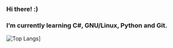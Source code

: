 ### Hi there! :) 
###  I’m currently learning C#, GNU/Linux, Python and Git.

![Top Langs](https://github-readme-stats.vercel.app/api/top-langs/?username=meltoroun)]
